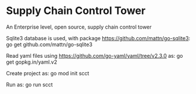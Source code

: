 # Supply Chain Control Tower
An Enterprise level, open source, supply chain control tower

Sqlite3 database is used, with package https://github.com/mattn/go-sqlite3:
go get github.com/mattn/go-sqlite3

Read yaml files using https://github.com/go-yaml/yaml/tree/v2.3.0 as:
go get gopkg.in/yaml.v2

Create project as:
 go mod init scct 
 
 Run as:
 go run scct
